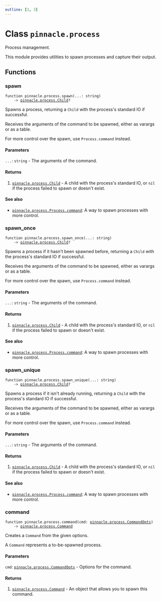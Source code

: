 ```yaml
---
outline: [2, 3]
---
```


# Class `pinnacle.process`


Process management.

This module provides utilities to spawn processes and capture their output.



## Functions

### <Badge type="function" text="function" /> spawn

<div class="language-lua"><pre><code>function pinnacle.process.spawn(...: string)
    -> <a href="/lua-reference/main/classes/pinnacle.process.Child">pinnacle.process.Child</a>?</code></pre></div>

Spawns a process, returning a `Child` with the process's standard IO if successful.

Receives the arguments of the command to be spawned, either as varargs or as a table.

For more control over the spawn, use `Process.command` instead.





#### Parameters

`...`: <code>string</code> - The arguments of the command.



#### Returns

1. <code><a href="/lua-reference/main/classes/pinnacle.process.Child">pinnacle.process.Child</a></code> - A child with the process's standard IO, or `nil` if the process failed to spawn or doesn't exist.



#### See also

- <code><a href="/lua-reference/main/classes/pinnacle.process#Process.command">pinnacle.process.Process.command</a></code>: A way to spawn processes with more control.
### <Badge type="function" text="function" /> spawn_once

<div class="language-lua"><pre><code>function pinnacle.process.spawn_once(...: string)
    -> <a href="/lua-reference/main/classes/pinnacle.process.Child">pinnacle.process.Child</a>?</code></pre></div>

Spawns a process if it hasn't been spawned before,
returning a `Child` with the process's standard IO if successful.

Receives the arguments of the command to be spawned, either as varargs or as a table.

For more control over the spawn, use `Process.command` instead.





#### Parameters

`...`: <code>string</code> - The arguments of the command.



#### Returns

1. <code><a href="/lua-reference/main/classes/pinnacle.process.Child">pinnacle.process.Child</a></code> - A child with the process's standard IO, or `nil` if the process failed to spawn or doesn't exist.



#### See also

- <code><a href="/lua-reference/main/classes/pinnacle.process#Process.command">pinnacle.process.Process.command</a></code>: A way to spawn processes with more control.
### <Badge type="function" text="function" /> spawn_unique

<div class="language-lua"><pre><code>function pinnacle.process.spawn_unique(...: string)
    -> <a href="/lua-reference/main/classes/pinnacle.process.Child">pinnacle.process.Child</a>?</code></pre></div>

Spawns a process if it isn't already running,
returning a `Child` with the process's standard IO if successful.

Receives the arguments of the command to be spawned, either as varargs or as a table.

For more control over the spawn, use `Process.command` instead.





#### Parameters

`...`: <code>string</code> - The arguments of the command.



#### Returns

1. <code><a href="/lua-reference/main/classes/pinnacle.process.Child">pinnacle.process.Child</a></code> - A child with the process's standard IO, or `nil` if the process failed to spawn or doesn't exist.



#### See also

- <code><a href="/lua-reference/main/classes/pinnacle.process#Process.command">pinnacle.process.Process.command</a></code>: A way to spawn processes with more control.
### <Badge type="function" text="function" /> command

<div class="language-lua"><pre><code>function pinnacle.process.command(cmd: <a href="/lua-reference/main/classes/pinnacle.process.CommandOpts">pinnacle.process.CommandOpts</a>)
    -> <a href="/lua-reference/main/classes/pinnacle.process.Command">pinnacle.process.Command</a></code></pre></div>

Creates a `Command` from the given options.

A `Command` represents a to-be-spawned process.



#### Parameters

`cmd`: <code><a href="/lua-reference/main/classes/pinnacle.process.CommandOpts">pinnacle.process.CommandOpts</a></code> - Options for the command.



#### Returns

1. <code><a href="/lua-reference/main/classes/pinnacle.process.Command">pinnacle.process.Command</a></code> - An object that allows you to spawn this command.



